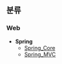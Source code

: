 ## 분류
### Web
* **Spring**
  * [Spring_Core](https://github.com/HanSeongJun/My_Tech_Summary/tree/main/Web/Spring/Spring_Core)
  * [Spring_MVC](https://github.com/HanSeongJun/My_Tech_Summary/tree/main/Web/Spring/Spring_MVC)
